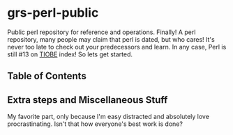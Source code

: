 # grs-perl-public

Public perl repository for reference and operations. Finally! A perl repository, many people may claim that perl is dated, but who cares! It's never too late to check out your predecessors and learn. In any case, Perl is still #13 on [TIOBE](https://www.tiobe.com/tiobe-index/) index! So lets get started.

## Table of Contents

## Extra steps and Miscellaneous Stuff 

My favorite part, only because I'm easy distracted and absolutely love procrastinating. Isn't that how everyone's best work is done?



 
